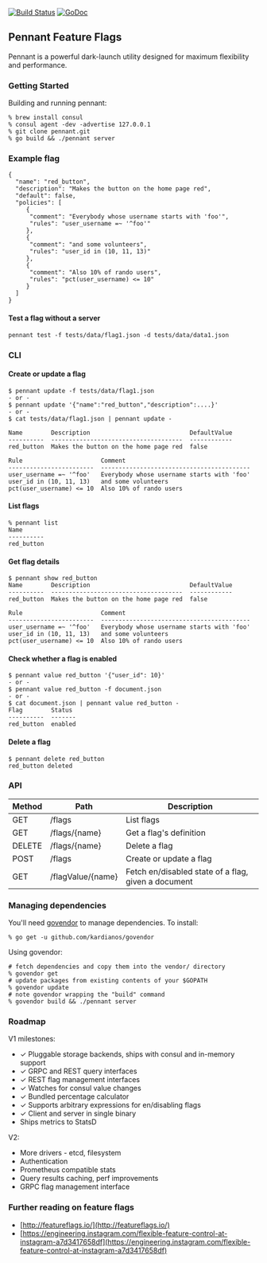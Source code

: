 [![Build Status](https://travis-ci.org/jgadling/pennant.svg?branch=master)](https://travis-ci.org/jgadling/pennant)
[![GoDoc](https://godoc.org/github.com/jgadling/pennant?status.svg)](https://godoc.org/github.com/jgadling/pennant)

## Pennant Feature Flags

Pennant is a powerful dark-launch utility designed for maximum flexibility and
performance.

### Getting Started

Building and running pennant:

```
% brew install consul
% consul agent -dev -advertise 127.0.0.1
% git clone pennant.git
% go build && ./pennant server
```

### Example flag

```
{
  "name": "red_button",
  "description": "Makes the button on the home page red",
  "default": false,
  "policies": [
     {
      "comment": "Everybody whose username starts with 'foo'",
      "rules": "user_username =~ '^foo'"
     },
     {
      "comment": "and some volunteers",
      "rules": "user_id in (10, 11, 13)"
     },
     {
      "comment": "Also 10% of rando users",
      "rules": "pct(user_username) <= 10"
     }
  ]
}

```

#### Test a flag without a server

```
pennant test -f tests/data/flag1.json -d tests/data/data1.json
```

### CLI


#### Create or update a flag

```
$ pennant update -f tests/data/flag1.json
- or -
$ pennant update '{"name":"red_button","description":....}'
- or -
$ cat tests/data/flag1.json | pennant update -

Name        Description                            DefaultValue
----------  -------------------------------------  ------------
red_button  Makes the button on the home page red  false

Rule                      Comment
------------------------  ------------------------------------------
user_username =~ '^foo'   Everybody whose username starts with 'foo'
user_id in (10, 11, 13)   and some volunteers
pct(user_username) <= 10  Also 10% of rando users
```

#### List flags

```
% pennant list
Name
----------
red_button
```

#### Get flag details

```
$ pennant show red_button
Name        Description                            DefaultValue
----------  -------------------------------------  ------------
red_button  Makes the button on the home page red  false

Rule                      Comment
------------------------  ------------------------------------------
user_username =~ '^foo'   Everybody whose username starts with 'foo'
user_id in (10, 11, 13)   and some volunteers
pct(user_username) <= 10  Also 10% of rando users
```

#### Check whether a flag is enabled

```
$ pennant value red_button '{"user_id": 10}'
- or -
$ pennant value red_button -f document.json
- or -
$ cat document.json | pennant value red_button -
Flag        Status
----------  -------
red_button  enabled
```

#### Delete a flag

```
$ pennant delete red_button
red_button deleted
```

### API

| Method | Path | Description |
| --- | --- | --- |
| GET | /flags | List flags |
| GET | /flags/{name} | Get a flag's definition |
| DELETE | /flags/{name} | Delete a flag |
| POST | /flags | Create or update a flag |
| GET | /flagValue/{name} | Fetch en/disabled state of a flag, given a document |


### Managing dependencies

You'll need [govendor](https://github.com/kardianos/govendor) to manage dependencies. To install:

```
% go get -u github.com/kardianos/govendor
```
Using govendor:

```
# fetch dependencies and copy them into the vendor/ directory
% govendor get
# update packages from existing contents of your $GOPATH
% govendor update
# note govendor wrapping the "build" command
% govendor build && ./pennant server
```


### Roadmap
V1 milestones:

 - ✓ Pluggable storage backends, ships with consul and in-memory support
 - ✓ GRPC and REST query interfaces
 - ✓ REST flag management interfaces
 - ✓ Watches for consul value changes
 - ✓ Bundled percentage calculator
 - ✓ Supports arbitrary expressions for en/disabling flags
 - ✓ Client and server in single binary
 - Ships metrics to StatsD

V2:

 - More drivers - etcd, filesystem
 - Authentication
 - Prometheus compatible stats
 - Query results caching, perf improvements
 - GRPC flag management interface

### Further reading on feature flags

- [http://featureflags.io/](http://featureflags.io/)
- [https://engineering.instagram.com/flexible-feature-control-at-instagram-a7d3417658df](https://engineering.instagram.com/flexible-feature-control-at-instagram-a7d3417658df)
